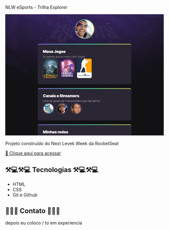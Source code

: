 NLW eSports - Trilha Explorer

![preview](./.github/previewsave.png)

Projeto construido do Next Levek Week da RocketSeat

[🔗 Clique aqui para acessar](https://github.com/DanielNSCT/NLW)

## ⚒💻⚒💻 Tecnologias ⚒💻⚒💻

- HTML
- CSS
- Git e Github

## 💖💖💖 Contato 💖💖💖

depois eu coloco / to em experiencia